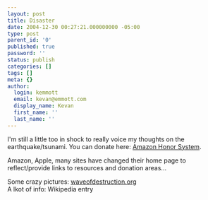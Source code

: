 ```yaml
---
layout: post
title: Disaster
date: 2004-12-30 00:27:21.000000000 -05:00
type: post
parent_id: '0'
published: true
password: ''
status: publish
categories: []
tags: []
meta: {}
author:
  login: kemmott
  email: kevan@emmott.com
  display_name: Kevan
  first_name: ''
  last_name: ''
---
```

<p>I'm still a little too in shock to really voice my thoughts on the earthquake/tsunami. You can donate here: <a href="http://www.amazon.com/paypage/PX3BEL97U9A4I">Amazon Honor System</a>.</p>
<p>Amazon, Apple, many sites have changed their home page to reflect/provide links to resources and donation areas...</p>
<p>Some crazy pictures: <a href="http://www.waveofdestruction.org/photos/albums.html">waveofdestruction.org</a><br />
A lkot of info: <a>Wikipedia entry</a></p>
